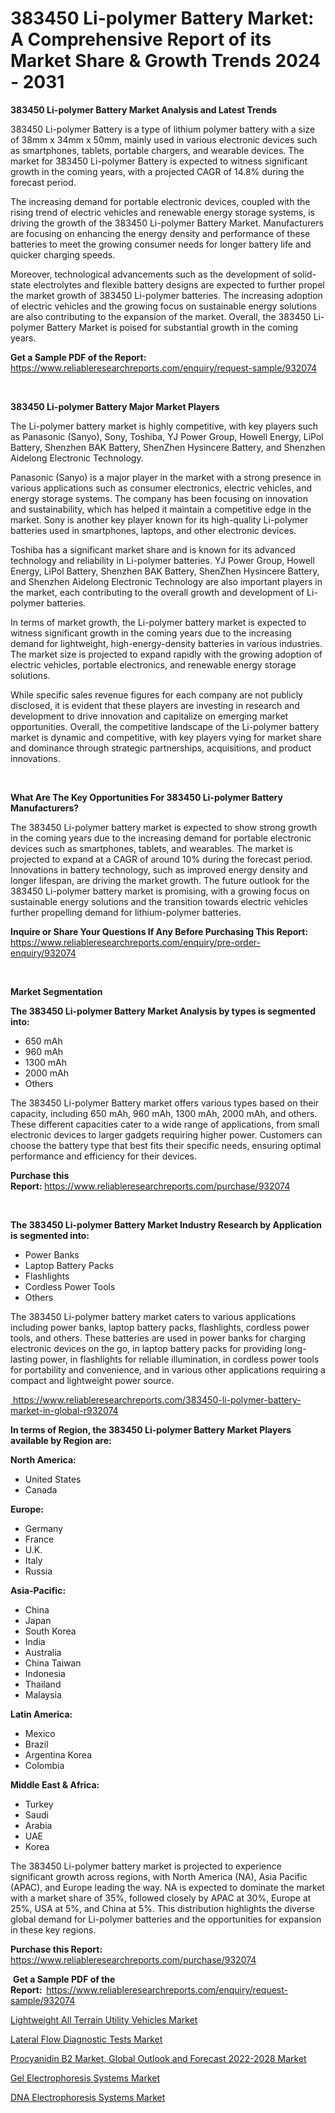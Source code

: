 <p><h1>383450 Li-polymer Battery Market: A Comprehensive Report of its Market Share & Growth Trends 2024 - 2031</h1></p><p><strong>383450 Li-polymer Battery Market Analysis and Latest Trends</strong></p>
<p><p>383450 Li-polymer Battery is a type of lithium polymer battery with a size of 38mm x 34mm x 50mm, mainly used in various electronic devices such as smartphones, tablets, portable chargers, and wearable devices. The market for 383450 Li-polymer Battery is expected to witness significant growth in the coming years, with a projected CAGR of 14.8% during the forecast period.</p><p>The increasing demand for portable electronic devices, coupled with the rising trend of electric vehicles and renewable energy storage systems, is driving the growth of the 383450 Li-polymer Battery Market. Manufacturers are focusing on enhancing the energy density and performance of these batteries to meet the growing consumer needs for longer battery life and quicker charging speeds.</p><p>Moreover, technological advancements such as the development of solid-state electrolytes and flexible battery designs are expected to further propel the market growth of 383450 Li-polymer batteries. The increasing adoption of electric vehicles and the growing focus on sustainable energy solutions are also contributing to the expansion of the market. Overall, the 383450 Li-polymer Battery Market is poised for substantial growth in the coming years.</p></p>
<p><strong>Get a Sample PDF of the Report:&nbsp;</strong> <a href="https://www.reliableresearchreports.com/enquiry/request-sample/932074">https://www.reliableresearchreports.com/enquiry/request-sample/932074</a></p>
<p>&nbsp;</p>
<p><strong>383450 Li-polymer Battery Major Market Players</strong></p>
<p><p>The Li-polymer battery market is highly competitive, with key players such as Panasonic (Sanyo), Sony, Toshiba, YJ Power Group, Howell Energy, LiPol Battery, Shenzhen BAK Battery, ShenZhen Hysincere Battery, and Shenzhen Aidelong Electronic Technology. </p><p>Panasonic (Sanyo) is a major player in the market with a strong presence in various applications such as consumer electronics, electric vehicles, and energy storage systems. The company has been focusing on innovation and sustainability, which has helped it maintain a competitive edge in the market. Sony is another key player known for its high-quality Li-polymer batteries used in smartphones, laptops, and other electronic devices. </p><p>Toshiba has a significant market share and is known for its advanced technology and reliability in Li-polymer batteries. YJ Power Group, Howell Energy, LiPol Battery, Shenzhen BAK Battery, ShenZhen Hysincere Battery, and Shenzhen Aidelong Electronic Technology are also important players in the market, each contributing to the overall growth and development of Li-polymer batteries.</p><p>In terms of market growth, the Li-polymer battery market is expected to witness significant growth in the coming years due to the increasing demand for lightweight, high-energy-density batteries in various industries. The market size is projected to expand rapidly with the growing adoption of electric vehicles, portable electronics, and renewable energy storage solutions.</p><p>While specific sales revenue figures for each company are not publicly disclosed, it is evident that these players are investing in research and development to drive innovation and capitalize on emerging market opportunities. Overall, the competitive landscape of the Li-polymer battery market is dynamic and competitive, with key players vying for market share and dominance through strategic partnerships, acquisitions, and product innovations.</p></p>
<p>&nbsp;</p>
<p><strong>What Are The Key Opportunities For 383450 Li-polymer Battery Manufacturers?</strong></p>
<p><p>The 383450 Li-polymer battery market is expected to show strong growth in the coming years due to the increasing demand for portable electronic devices such as smartphones, tablets, and wearables. The market is projected to expand at a CAGR of around 10% during the forecast period. Innovations in battery technology, such as improved energy density and longer lifespan, are driving the market growth. The future outlook for the 383450 Li-polymer battery market is promising, with a growing focus on sustainable energy solutions and the transition towards electric vehicles further propelling demand for lithium-polymer batteries.</p></p>
<p><strong>Inquire or Share Your Questions If Any Before Purchasing This Report:</strong> <a href="https://www.reliableresearchreports.com/enquiry/pre-order-enquiry/932074">https://www.reliableresearchreports.com/enquiry/pre-order-enquiry/932074</a></p>
<p>&nbsp;</p>
<p><strong>Market Segmentation</strong></p>
<p><strong>The 383450 Li-polymer Battery Market Analysis by types is segmented into:</strong></p>
<p><ul><li>650 mAh</li><li>960 mAh</li><li>1300 mAh</li><li>2000 mAh</li><li>Others</li></ul></p>
<p><p>The 383450 Li-polymer Battery market offers various types based on their capacity, including 650 mAh, 960 mAh, 1300 mAh, 2000 mAh, and others. These different capacities cater to a wide range of applications, from small electronic devices to larger gadgets requiring higher power. Customers can choose the battery type that best fits their specific needs, ensuring optimal performance and efficiency for their devices.</p></p>
<p><strong>Purchase this Report:&nbsp;</strong><a href="https://www.reliableresearchreports.com/purchase/932074">https://www.reliableresearchreports.com/purchase/932074</a></p>
<p>&nbsp;</p>
<p><strong>The 383450 Li-polymer Battery Market Industry Research by Application is segmented into:</strong></p>
<p><ul><li>Power Banks</li><li>Laptop Battery Packs</li><li>Flashlights</li><li>Cordless Power Tools</li><li>Others</li></ul></p>
<p><p>The 383450 Li-polymer battery market caters to various applications including power banks, laptop battery packs, flashlights, cordless power tools, and others. These batteries are used in power banks for charging electronic devices on the go, in laptop battery packs for providing long-lasting power, in flashlights for reliable illumination, in cordless power tools for portability and convenience, and in various other applications requiring a compact and lightweight power source.</p></p>
<p><a href="https://www.reliableresearchreports.com/383450-li-polymer-battery-market-in-global-r932074">&nbsp;https://www.reliableresearchreports.com/383450-li-polymer-battery-market-in-global-r932074</a></p>
<p><strong>In terms of Region, the 383450 Li-polymer Battery Market Players available by Region are:</strong></p>
<p>
    <p> <strong> North America: </strong>
        <ul>
            <li>United States</li>
            <li>Canada</li>
        </ul>
        </p> 
    <p> <strong> Europe: </strong>
        <ul>
            <li>Germany</li>
            <li>France</li>
            <li>U.K.</li>
            <li>Italy</li>
            <li>Russia</li>
        </ul>
        </p> 
    <p> <strong> Asia-Pacific: </strong>
        <ul>
            <li>China</li>
            <li>Japan</li>
            <li>South Korea</li>
            <li>India</li>
            <li>Australia</li>
            <li>China Taiwan</li>
            <li>Indonesia</li>
            <li>Thailand</li>
            <li>Malaysia</li>
        </ul>
        </p> 
    <p> <strong> Latin America: </strong>
        <ul>
            <li>Mexico</li>
            <li>Brazil</li>
            <li>Argentina Korea</li>
            <li>Colombia</li>
        </ul>
        </p> 
    <p> <strong> Middle East & Africa: </strong>
        <ul>
            <li>Turkey</li>
            <li>Saudi</li>
            <li>Arabia</li>
            <li>UAE</li>
            <li>Korea</li>
        </ul>
    </p>
    </p>
<p><p>The 383450 Li-polymer battery market is projected to experience significant growth across regions, with North America (NA), Asia Pacific (APAC), and Europe leading the way. NA is expected to dominate the market with a market share of 35%, followed closely by APAC at 30%, Europe at 25%, USA at 5%, and China at 5%. This distribution highlights the diverse global demand for Li-polymer batteries and the opportunities for expansion in these key regions.</p></p>
<p><strong>Purchase this Report: </strong><a href="https://www.reliableresearchreports.com/purchase/932074">https://www.reliableresearchreports.com/purchase/932074</a></p>
<p>&nbsp;<strong>Get a Sample PDF of the Report:&nbsp;&nbsp;</strong><a href="https://www.reliableresearchreports.com/enquiry/request-sample/932074">https://www.reliableresearchreports.com/enquiry/request-sample/932074</a></p>
<p><strong></strong></p>
<p><p><a href="https://github.com/elizabethdagraca/Market-Research-Report-List-4/blob/main/lightweight-all-terrain-utility-vehicles-market.md">Lightweight All Terrain Utility Vehicles Market</a></p><p><a href="https://github.com/santosh758595/Market-Research-Report-List-6/blob/main/lateral-flow-diagnostic-tests-market.md">Lateral Flow Diagnostic Tests Market</a></p><p><a href="https://issuu.com/reportprime-2/docs/procyanidin-b2-market-global-outloo_69d753f65dc218">Procyanidin B2 Market, Global Outlook and Forecast 2022-2028 Market</a></p><p><a href="https://medium.com/@perrin7364/global-gel-electrophoresis-systems-market-share-and-growth-opportunities-and-market-size-growing-1e3c2e5adbf1">Gel Electrophoresis Systems Market</a></p><p><a href="https://medium.com/@perrin7364/dna-electrophoresis-systems-market-2024-2031-industry-insights-and-investment-opportunities-c9120edda474">DNA Electrophoresis Systems Market</a></p></p>